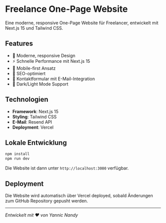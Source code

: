 # Freelance One-Page Website

Eine moderne, responsive One-Page Website für Freelancer, entwickelt mit Next.js 15 und Tailwind CSS.

## Features

- 🎨 Moderne, responsive Design
- ⚡ Schnelle Performance mit Next.js 15
- 📱 Mobile-first Ansatz
- 🎯 SEO-optimiert
- 📧 Kontaktformular mit E-Mail-Integration
- 🌙 Dark/Light Mode Support

## Technologien

- **Framework**: Next.js 15
- **Styling**: Tailwind CSS
- **E-Mail**: Resend API
- **Deployment**: Vercel

## Lokale Entwicklung

```bash
npm install
npm run dev
```

Die Website ist dann unter `http://localhost:3000` verfügbar.

## Deployment

Die Website wird automatisch über Vercel deployed, sobald Änderungen zum GitHub Repository gepusht werden.

---

*Entwickelt mit ❤️ von Yannic Nandy*
